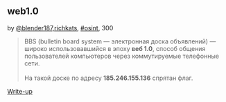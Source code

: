 ## web1.0
by [@blender187,richkats](https://github.com/blender187,richkats), [#osint](/README.md#osint), 300

> BBS (bulletin board system — электронная доска объявлений) — широко использовавшийся в эпоху <b>веб 1.0</b>, способ общения пользователей компьютеров через коммутируемые телефонные сети.
<br><br>
На такой доске по адресу <b>185.246.155.136</b> спрятан флаг.

[Write-up](WRITEUP.md)
